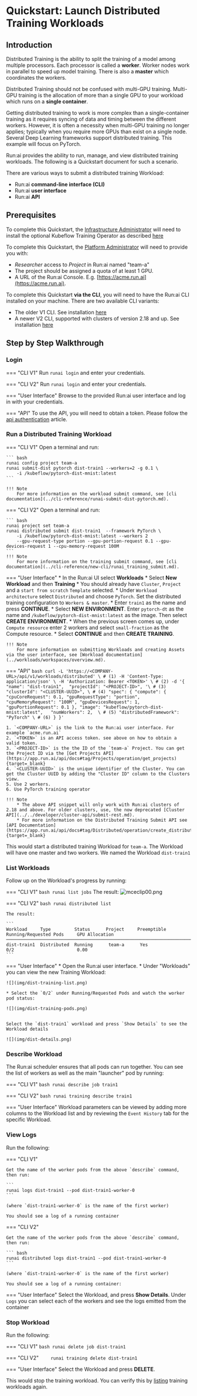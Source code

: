 # Quickstart: Launch Distributed Training Workloads

## Introduction

Distributed Training is the ability to split the training of a model among multiple processors. Each processor is called a __worker__. Worker nodes work in parallel to speed up model training. There is also a __master__ which coordinates the workers. 

Distributed Training should not be confused with multi-GPU training. Multi-GPU training is the allocation of more than a single GPU to your workload which runs on a **single container**.

Getting distributed training to work is more complex than a single-container training as it requires syncing of data and timing between the different workers. However, it is often a necessity when multi-GPU training no longer applies; typically when you require more GPUs than exist on a single node. Several Deep Learning frameworks support distributed training. This example will focus on PyTorch.

Run:ai provides the ability to run, manage, and view distributed training workloads. The following is a Quickstart document for such a scenario.

There are various ways to submit a distributed training Workload:

* Run:ai __command-line interface (CLI)__
* Run:ai __user interface__
* Run:ai __API__

## Prerequisites

To complete this Quickstart, the [Infrastructure Administrator](../../admin/overview-administrator.md) will need to install the optional Kubeflow Training Operator as described [here](../../admin/runai-setup/cluster-setup/cluster-prerequisites.md#distributed-training)

To complete this Quickstart, the [Platform Administrator](../../platform-admin/overview.md) will need to provide you with:

* _Researcher_ access to _Project_ in Run:ai named "team-a"
* The project should be assigned a quota of at least 1 GPU. 
* A URL of the Run:ai Console. E.g. [https://acme.run.ai](https://acme.run.ai).

To complete this Quickstart __via the CLI__, you will need to have the Run:ai CLI installed on your machine. There are two available CLI variants:

* The older V1 CLI. See installation [here](../../admin/researcher-setup/cli-install.md)
* A newer V2 CLI, supported with clusters of version 2.18 and up. See installation [here](../../admin/researcher-setup/new-cli-install.md)




## Step by Step Walkthrough

### Login

=== "CLI V1"
    Run `runai login` and enter your credentials.

=== "CLI V2"
    Run `runai login` and enter your credentials.

=== "User Interface"
    Browse to the provided Run:ai user interface and log in with your credentials.

=== "API"
    To use the API, you will need to obtain a token. Please follow the [api authentication](../../developer/rest-auth.md) article.



### Run a Distributed Training Workload


=== "CLI V1"
    Open a terminal and run:

    ``` bash
    runai config project team-a
    runai submit-dist pytorch dist-train1 --workers=2 -g 0.1 \
        -i /kubeflow/pytorch-dist-mnist:latest
    ```

    !!! Note
        For more information on the workload submit command, see [cli documentation](../cli-reference/runai-submit-dist-pytorch.md).

=== "CLI V2"
    Open a terminal and run:

    ``` bash
    runai project set team-a
    runai distributed submit dist-train1  --framework PyTorch \
        -i /kubeflow/pytorch-dist-mnist:latest --workers 2 
        --gpu-request-type portion --gpu-portion-request 0.1 --gpu-devices-request 1 --cpu-memory-request 100M
    ```
    !!! Note
        For more information on the training submit command, see [cli documentation](../cli-reference/new-cli/runai_training_submit.md).

=== "User Interface"
    * In the Run:ai UI select __Workloads__
    * Select __New Workload__ and then __Training__
    * You should already have `Cluster`, `Project` and a `start from scratch` `Template` selected. 
    * Under `Workload architecture` select `Distributed` and choose `PyTorch`. Set the distributed training configuration to `Workers & master`.
    * Enter `train1` as the name and press __CONTINUE__.
    * Select __NEW ENVIRONMENT__. Enter `pytorch-dt` as the name and `/kubeflow/pytorch-dist-mnist:latest` as the image. Then select __CREATE ENVIRONMENT__.
    * When the previous screen comes up, under `Compute resource` enter 2 workers and select `small-fraction` as the Compute resource. 
    * Select __CONTINUE__ and then __CREATE TRAINING__.
    
    !!! Note
        For more information on submitting Workloads and creating Assets via the user interface, see [Workload documentation](../workloads/workspaces/overview.md).

=== "API"
    ``` bash
    curl -L 'https://<COMPANY-URL>/api/v1/workloads/distributed' \ # (1)
    -H 'Content-Type: application/json' \
    -H 'Authorization: Bearer <TOKEN>' \ # (2)
    -d '{ 
        "name": "dist-train1", 
        "projectId": "<PROJECT-ID>", '\ # (3)
        "clusterId": "<CLUSTER-UUID>", \ # (4)
        "spec": {
            "compute": {
                "cpuCoreRequest": 0.1,
                "gpuRequestType": "portion",
                "cpuMemoryRequest": "100M",
                "gpuDevicesRequest": 1,
                "gpuPortionRequest": 0.1
            },
            "image": "kubeflow/pytorch-dist-mnist:latest",  
            "numWorkers": 2,  \ # (5)
            "distributedFramework": "PyTorch" \ # (6)
        }
    }'
    ``` 

    1. `<COMPANY-URL>` is the link to the Run:ai user interface. For example `acme.run.ai`
    2. `<TOKEN>` is an API access token. see above on how to obtain a valid token.
    3. `<PROJECT-ID>` is the the ID of the `team-a` Project. You can get the Project ID via the [Get Projects API](https://app.run.ai/api/docs#tag/Projects/operation/get_projects){target=_blank}
    4. `<CLUSTER-UUID>` is the unique identifier of the Cluster. You can get the Cluster UUID by adding the "Cluster ID" column to the Clusters view. 
    5. Use 2 workers.
    6. Use PyTorch training operator 

    !!! Note
        * The above API snippet will only work with Run:ai clusters of 2.18 and above. For older clusters, use, the now deprecated [Cluster API](../../developer/cluster-api/submit-rest.md).
        * For more information on the Distributed Training Submit API see [API Documentation](https://app.run.ai/api/docs#tag/Distributed/operation/create_distributed){target=_blank} 

This would start a distributed training Workload for `team-a`. The Workload will have one master and two workers. We named the Workload ``dist-train1``

### List Workloads

Follow up on the Workload's progress by running:

=== "CLI V1"
    ``` bash
    runai list jobs
    ```
    The result:
    ![mceclip00.png](img/mceclip00.png)

=== "CLI V2"
    ``` bash
    runai distributed list
    ```

    The result:

    ```
    Workload     Type         Status      Project     Preemptible      Running/Requested Pods     GPU Allocation
    ───────────────────────────────────────────────────────────────────────────────────────────────────────────────
    dist-train1  Distributed  Running      team-a      Yes              0/2                        0.00
    ```

=== "User Interface"
    * Open the Run:ai user interface.
    * Under "Workloads" you can view the new Training Workload:

    ![](img/dist-training-list.png)

    * Select the `0/2` under Running/Requested Pods and watch the worker pod status:

    ![](img/dist-training-pods.png)


    Select the `dist-train1` workload and press `Show Details` to see the Workload details

    ![](img/dist-details.png) 


### Describe Workload

The Run:ai scheduler ensures that all pods can run together. You can see the list of workers as well as the main "launcher" pod by running:

=== "CLI V1"
    ``` bash
    runai describe job train1
    ```

=== "CLI V2"
    ``` bash
    runai training describe train1
    ```

=== "User Interface"
    Workload parameters can be viewed by adding more columns to the Workload list and by reviewing the `Event History` tab for the specific Workload. 

### View Logs

Run the following:

=== "CLI V1"

    Get the name of the worker pods from the above `describe` command, then run: 
    
    ```
    runai logs dist-train1 --pod dist-train1-worker-0
    ```

    (where `dist-train1-worker-0` is the name of the first worker)
    
    You should see a log of a running container

=== "CLI V2"

    Get the name of the worker pods from the above `describe` command, then run: 

    ``` bash
    runai distributed logs dist-train1 --pod dist-train1-worker-0
    ```

    (where `dist-train1-worker-0` is the name of the first worker)

    You should see a log of a running container:


=== "User Interface"
    Select the Workload, and press __Show Details__. Under `Logs` you can select each of the workers and see the logs emitted from the container

### Stop Workload

Run the following:

=== "CLI V1"
    ``` bash
    runai delete job dist-train1
    ```

=== "CLI V2"
    ```    
    runai training delete dist-train1
    ```

=== "User Interface"
    Select the Workload and press __DELETE__.

This would stop the training workload. You can verify this by [listing](#list-workloads) training workloads again.
